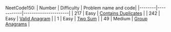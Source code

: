
NeetCode150:
| Number | Difficulty | Problem name and code|
|--------|------------|----------------------|
| 217 | Easy | [Contains Duplicates](Arrays/217ContainsDuplicate.cpp) |
| 242 | Easy | [Valid Anagram](Arrays/242ValidAnagram.cpp) |
| 1 | Easy | [Two Sum](Arrays/1TwoSum.cpp) |
| 49 | Medium | [Group Anagrams](Arrays/49GroupAnagrams.cpp) |
